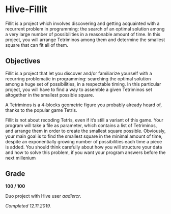 # Hive-Fillit
Fillit is a project which involves discovering and getting acquainted with a recurrent problem in programming: the search of an optimal solution among a very large number of possibilities in a reasonable amount of time. In this project, you will arrange Tetriminos among them and determine the smallest square that can fit all of them.

## Objectives
Fillit is a project that let you discover and/or familiarize yourself with a recurring problematic in programming: searching 
the optimal solution among a huge set of possibilities, in a respectable timing. In this particular project, you will have 
to find a way to assemble a given Tetriminos set altogether in the smallest possible square.

A Tetriminos is a 4-blocks geometric figure you probably already heard of, thanks to the popular game Tetris.

Fillit is not about recoding Tetris, even if it’s still a variant of this game. Your program will take a file as parameter, 
which contains a list of Tetriminos, and arrange them in order to create the smallest square possible. 
Obviously, your main goal is to find the smallest square in the minimal amount of time, despite an exponentially 
growing number of possibilities each time a piece is added.
You should think carefully about how you will structure your data and how to solve this problem, if you want your 
program answers before the next millenium

## Grade
**100 / 100**

Duo project with Hive user _aadlercr_.

_Completed 12.11.2019._
